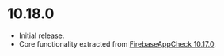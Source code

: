 # 10.18.0
- Initial release.
- Core functionality extracted from
  [FirebaseAppCheck 10.17.0](https://github.com/firebase/firebase-ios-sdk/tree/10.17.0/FirebaseAppCheck).
